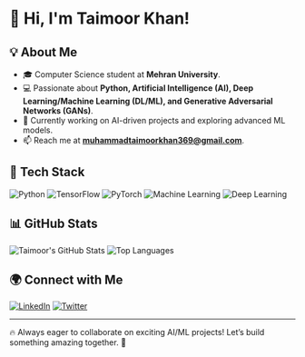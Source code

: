 # 👋 Hi, I'm Taimoor Khan!

## 💡 About Me
- 🎓 Computer Science student at **Mehran University**.
- 💻 Passionate about **Python, Artificial Intelligence (AI), Deep Learning/Machine Learning (DL/ML), and Generative Adversarial Networks (GANs)**.
- 🚀 Currently working on AI-driven projects and exploring advanced ML models.
- 📫 Reach me at **muhammadtaimoorkhan369@gmail.com**.

## 🔧 Tech Stack
![Python](https://img.shields.io/badge/Python-3776AB?style=for-the-badge&logo=python&logoColor=white)
![TensorFlow](https://img.shields.io/badge/TensorFlow-FF6F00?style=for-the-badge&logo=tensorflow&logoColor=white)
![PyTorch](https://img.shields.io/badge/PyTorch-EE4C2C?style=for-the-badge&logo=pytorch&logoColor=white)
![Machine Learning](https://img.shields.io/badge/Machine_Learning-009688?style=for-the-badge&logo=ai&logoColor=white)
![Deep Learning](https://img.shields.io/badge/Deep_Learning-FF0000?style=for-the-badge&logo=deepmind&logoColor=white)

## 📊 GitHub Stats
![Taimoor's GitHub Stats](https://github-readme-stats.vercel.app/api?username=taimoorkhan&show_icons=true&theme=dark)
![Top Languages](https://github-readme-stats.vercel.app/api/top-langs/?username=taimoorkhan&layout=compact&theme=dark)

## 🌍 Connect with Me
[![LinkedIn](https://img.shields.io/badge/LinkedIn-0A66C2?style=for-the-badge&logo=linkedin&logoColor=white)](https://linkedin.com/in/your-profile)
[![Twitter](https://img.shields.io/badge/Twitter-1DA1F2?style=for-the-badge&logo=twitter&logoColor=white)](https://twitter.com/your-profile)

---

🔥 Always eager to collaborate on exciting AI/ML projects! Let’s build something amazing together. 🚀
